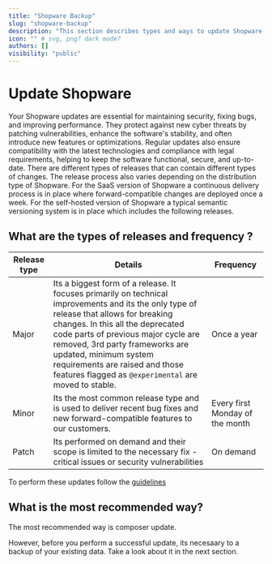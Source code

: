 ```yaml
---
title: "Shopware Backup"
slug: "shopware-backup"
description: "This section describes types and ways to update Shopware with effective."
icon: "" # svg, png? dark mode?
authors: []
visibility: "public"
---
```


# Update Shopware

Your Shopware updates are essential for maintaining security, fixing bugs, and improving performance. They protect against new cyber threats by patching vulnerabilities, enhance the software's stability, and often introduce new features or optimizations. Regular updates also ensure compatibility with the latest technologies and compliance with legal requirements, helping to keep the software functional, secure, and up-to-date.
There are different types of releases that can contain different types of changes. The release process also varies depending on the distribution type of Shopware. For the SaaS version of Shopware a continuous delivery process is in place where forward-compatible changes are deployed once a week. For the self-hosted version of Shopware a typical semantic versioning system is in place which includes the following releases.

## What are the types of releases and frequency ?

| Release type | Details | Frequency |
|--------------|---------|-----------|
| Major | Its a biggest form of a release. It focuses primarily on technical improvements and its the only type of release that allows for breaking changes. In this all the deprecated code parts of previous major cycle are removed, 3rd party frameworks are updated, minimum system requirements are raised and those features flagged as `@experimental` are moved to stable. | Once  a year |
| Minor | Its the most common release type and is used to deliver recent bug fixes and new forward-compatible features to our customers. | Every first Monday of the month |
| Patch | Its performed on demand and their scope is limited to the necessary fix - critical issues or security vulnerabilities | On demand |

To perform these updates follow the [guidelines](https://docs.shopware.com/en/shopware-6-en/update-guides/updating-shopware)

## What is the most recommended way?

The most recommended way is composer update.

However, before you perform a successful update, its necesaary to a backup of your existing data. Take a look about it in the next section.
